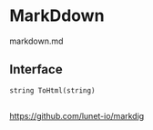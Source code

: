 # MarkDdown

markdown.md

## Interface

	string ToHtml(string)

	
	

## 


https://github.com/lunet-io/markdig
